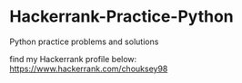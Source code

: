 # Hackerrank-Practice-Python
Python practice problems and solutions 

find my Hackerrank profile below:
https://www.hackerrank.com/chouksey98
